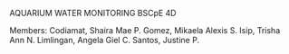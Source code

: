 AQUARIUM WATER MONITORING 
BSCpE 4D

Members:
Codiamat, Shaira Mae P.
Gomez, Mikaela Alexis S.
Isip, Trisha Ann N.
Limlingan, Angela Giel C.
Santos, Justine P.
